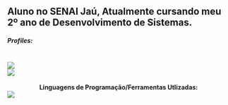 ## Aluno no SENAI Jaú, Atualmente cursando meu 2º ano de Desenvolvimento de Sistemas.
<h5>Profiles:</h5>
<div style="display: inline_block"><br>
<a href="https://steamcommunity.com/id/RosyRoadToGlory" target="_blank">
<img src="https://img.shields.io/badge/Steam-000000?style=for-the-badge&logo=Steam&logoColor=blue">
</a>
  <br>
<a href="instagram.com/kenshinmello" target="_blank">
  <img src="https://img.shields.io/badge/Instagram-red?style=for-the-badge&logo=Instagram&logoColor=white">
</a>
</div>

<div style="text-align: center;"> <br>
  <b>Linguagens de Programação/Ferramentas Utlizadas:</b>
</div>

<div style="display: inline_block">
  <img src="https://img.shields.io/badge/JavaScript-orange?style=for-the-badge&logo=JavaScript&logoColor=white">
  
</div>

<!--
**LLuizXL/LLuizXL** is a ✨ _special_ ✨ repository because its `README.md` (this file) appears on your GitHub profile.
Here are some ideas to get you started:
- 🔭 I’m currently working on ...
- 🌱 I’m currently learning ...
- 👯 I’m looking to collaborate on ...
- 🤔 I’m looking for help with ...
- 💬 Ask me about ...
- 📫 How to reach me: ...
- 😄 Pronouns: ...
- ⚡ Fun fact: ...
-->
